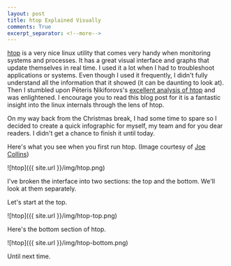 ```yaml
---
layout: post
title: htop Explained Visually
comments: True
excerpt_separator: <!--more-->
---
```


[htop](http://hisham.hm/htop/) is a very nice linux utility that comes very handy when monitoring systems and processes. It has a great visual interface and graphs that update themselves in real time. I used it a lot when I had to troubleshoot applications or systems. Even though I used it frequently, I didn't fully understand all the information that it showed (it can be daunting to look at). Then I stumbled upon Pēteris Ņikiforovs's [excellent analysis of htop](https://peteris.rocks/blog/htop/) and was enlightened. I encourage you to read this blog post for it is a fantastic insight into the linux internals through the lens of htop.

<!--more-->

On my way back from the Christmas break, I had some time to spare so I decided to create a quick infographic for myself, my team and for you dear readers. I didn't get a chance to finish it until today.

Here's what you see when you first run htop. (Image courtesy of [Joe Collins](https://www.youtube.com/channel/UCTfabOKD7Yty6sDF4POBVqA))

![htop]({{ site.url }}/img/htop.png)

I've broken the interface into two sections: the top and the bottom. We'll look at them separately.

Let's start at the top.

![htop]({{ site.url }}/img/htop-top.png)

Here's the bottom section of htop.

![htop]({{ site.url }}/img/htop-bottom.png)

Until next time.
